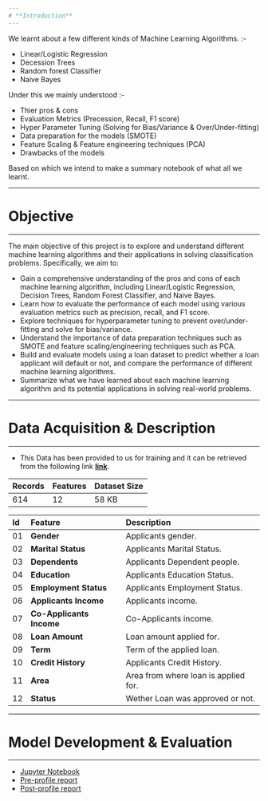 ```yaml
---
# **Introduction**
---
```


We learnt about a few different kinds of Machine Learning Algorithms. :-

- Linear/Logistic Regression
- Decession Trees
- Random forest Classifier
- Naive Bayes

Under this we mainly understood :- 

- Thier pros & cons
- Evaluation Metrics (Precession, Recall, F1 score)
- Hyper Parameter Tuning (Solving for Bias/Variance & Over/Under-fitting)
- Data preparation for the models (SMOTE)
- Feature Scaling & Feature engineering techniques (PCA)
- Drawbacks of the models

Based on which we intend to make a summary notebook of what all we learnt. 

---
# **Objective**
---

The main objective of this project is to explore and understand different machine learning algorithms and their applications in solving classification problems. Specifically, we aim to:

- Gain a comprehensive understanding of the pros and cons of each machine learning algorithm, including Linear/Logistic Regression, Decision Trees, Random Forest Classifier, and Naive Bayes.
- Learn how to evaluate the performance of each model using various evaluation metrics such as precision, recall, and F1 score.
- Explore techniques for hyperparameter tuning to prevent over/under-fitting and solve for bias/variance.
- Understand the importance of data preparation techniques such as SMOTE and feature scaling/engineering techniques such as PCA.
- Build and evaluate models using a loan dataset to predict whether a loan applicant will default or not, and compare the performance of different machine learning algorithms.
- Summarize what we have learned about each machine learning algorithm and its potential applications in solving real-world problems.

---
# **Data Acquisition & Description**
---

- This Data has been provided to us for training and it can be retrieved from the following link <a href = "https://raw.githubusercontent.com/vasudevgupta31/acadamic_datasets/master/loan/loan_train.csv">**link**</a>.

| Records | Features | Dataset Size |
| :-- | :-- | :-- |
| 614 | 12 | 58 KB| 

|Id|Feature|Description|
|:--|:--|:--|
|01|**Gender**|Applicants gender.|
|02|**Marital Status**|Applicants Marital Status.|
|03|**Dependents**|Applicants Dependent people.|
|04|**Education**|Applicants Education Status.|
|05|**Employment Status**|Applicants Employment Status.|
|06|**Applicants Income**|Applicants income.|
|07|**Co-Applicants Income**|Co-Applicants income.|
|08|**Loan Amount**|Loan amount applied for.|
|09|**Term**|Term of the applied loan.|
|10|**Credit History**|Applicants Credit History.|
|11|**Area**|Area from where loan is applied for.|
|12|**Status**|Wether Loan was approved or not.|

---
# **Model Development & Evaluation**
---

- [Jupyter Notebook](https://github.com/Mihir-Ai-lab/Insaid/blob/main/ML%20Projects/Summary/ML_Inter_summary.ipynb "Jupyter Notebook")
- [Pre-profile report](https://raw.githubusercontent.com/Mihir-Ai-lab/Academic-Projects/main/ML%20Projects/AE%20Corp/AEcorp_preprofile_report.html "Pre-profile report")
- [Post-profile report](https://raw.githubusercontent.com/Mihir-Ai-lab/Academic-Projects/main/ML%20Projects/AE%20Corp/AEcorp_postprofile_report.html "Post-profile report")
